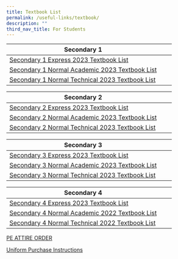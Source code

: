 ```yaml
---
title: Textbook List
permalink: /useful-links/textbook/
description: ""
third_nav_title: For Students
---
```

| Secondary 1 |  |  |
| -------- | -------- | -------- |
| [Secondary 1 Express 2023 Textbook List](/files/Textbook/s1%20exp%202023.pdf)    | 
[Secondary 1 Normal Academic 2023 Textbook List](/files/Textbook/s1%20na%202023.pdf)     | 
[Secondary 1 Normal Technical 2023 Textbook List](/files/Textbook/s1%20nt%202023.pdf)    |

| Secondary 2 |  |  |
| -------- | -------- | -------- |
| [Secondary 2 Express 2023 Textbook List](/files/Textbook/s2%20exp%20booklist%202023.pdf)| 
[Secondary 2 Normal Academic 2023 Textbook List](/files/Textbook/s2%20na%20booklist%202023.pdf)|
[Secondary 2 Normal Technical 2023 Textbook List](/files/Textbook/s2%20nt%20booklist%202023.pdf)  |



| Secondary 3 |  |  |
| -------- | -------- | -------- |
|[Secondary 3 Express 2023 Textbook List](/files/Textbook/s3%20exp%20booklist%202023.pdf)| 
[Secondary 3 Normal Academic 2023 Textbook List](/files/Textbook/s3%20na%20booklist%202023.pdf) | 
[Secondary 3 Normal Technical 2023 Textbook List](/files/Textbook/s3%20nt%20booklist%202023.pdf)|


| Secondary 4 |  |  |
| -------- | -------- | -------- |
|[Secondary 4 Express 2023 Textbook List](/files/Textbook/s4%20exp%20booklist%202023.pdf)| 
[Secondary 4 Normal Academic 2022 Textbook List](/files/Textbook/s4%20na%20booklist%202023.pdf) | 
 [Secondary 4 Normal Technical 2022 Textbook List](/files/Textbook/s4%20nt%20booklist%202023.pdf)|


[PE ATTIRE ORDER](/files/Textbook/pe%20attire%20order%20form_25102022.pdf)

[Uniform Purchase Instructions](/files/Textbook/uniform%20purchase%20instructions.pdf)